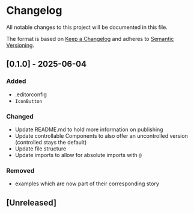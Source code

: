 # Changelog

All notable changes to this project will be documented in this file.

The format is based on [Keep a Changelog](https://keepachangelog.com/en/1.0.0/)
and adheres to [Semantic Versioning](https://semver.org/spec/v2.0.0.html).

## [0.1.0] - 2025-06-04

### Added

- .editorconfig
- `IconButton`

### Changed

- Update README.md to hold more information on publishing
- Update controllable Components to also offer an uncontrolled version (controlled stays the default)
- Update file structure
- Update imports to allow for absolute imports with `@`

### Removed
- examples which are now part of their corresponding story

## [Unreleased]
